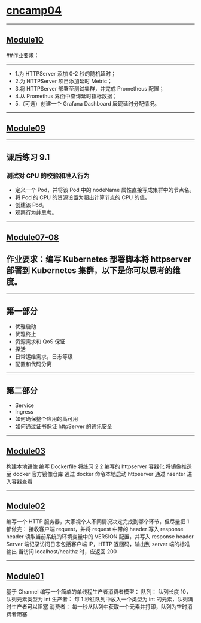 # [cncamp04](https://github.com/realpeiqi/cncamp04/)

------

## [Module10](https://github.com/realpeiqi/cncamp04/tree/main/moudle10)

##作业要求：

------

- 1.为 HTTPServer 添加 0-2 秒的随机延时；
- 2.为 HTTPServer 项目添加延时 Metric；
- 3.将 HTTPServer 部署至测试集群，并完成 Prometheus 配置；
- 4.从 Promethus 界面中查询延时指标数据；
- 5.（可选）创建一个 Grafana Dashboard 展现延时分配情况。

------

## [Module09](https://github.com/realpeiqi/cncamp04/tree/main/moudle09)

------

## 课后练习 9.1
### 测试对 CPU 的校验和准入行为
- 定义一个 Pod，并将该 Pod 中的 nodeName 属性直接写成集群中的节点名。
- 将 Pod 的 CPU 的资源设置为超出计算节点的 CPU 的值。
- 创建该 Pod。
- 观察行为并思考。

-----

## [Module07-08](https://github.com/realpeiqi/cncamp04/tree/main/moudle07-08)

## 作业要求：编写 Kubernetes 部署脚本将 httpserver 部署到 Kubernetes 集群，以下是你可以思考的维度。

------

## 第一部分

- 优雅启动
- 优雅终止
- 资源需求和 QoS 保证
- 探活
- 日常运维需求，日志等级
- 配置和代码分离

------

## 第二部分

- Service
- Ingress
- 如何确保整个应用的高可用
- 如何通过证书保证 httpServer 的通讯安全

------


## [Module03](https://github.com/realpeiqi/cncamp04/tree/main/moudle03)

构建本地镜像 编写 Dockerfile 将练习 2.2 编写的 httpserver 容器化 将镜像推送至 docker 官方镜像仓库 通过 docker 命令本地启动 httpserver 通过 nsenter 进入容器查看 

------

## [Module02](https://github.com/realpeiqi/cncamp04/tree/main/moudle02)

编写一个 HTTP 服务器，大家视个人不同情况决定完成到哪个环节，但尽量把 1 都做完： 接收客户端 request，并将 request 中带的 header 写入 response header 读取当前系统的环境变量中的 VERSION 配置，并写入 response header Server 端记录访问日志包括客户端 IP，HTTP 返回码，输出到 server 端的标准输出 当访问 localhost/healthz 时，应返回 200

------

## [Module01](https://github.com/realpeiqi/cncamp04/tree/main/moudle01)

基于 Channel 编写一个简单的单线程生产者消费者模型： 队列： 队列长度 10，队列元素类型为 int 生产者： 每 1 秒往队列中放入一个类型为 int 的元素，队列满时生产者可以阻塞 消费者： 每一秒从队列中获取一个元素并打印，队列为空时消费者阻塞
